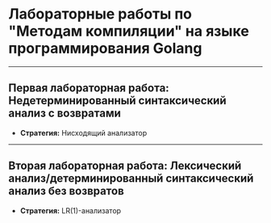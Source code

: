 # Лабораторные работы по "Методам компиляции" на языке программирования Golang

---

## Первая лабораторная работа: Недетерминированный синтаксический анализ с возвратами
- **Стратегия:** Нисходящий анализатор

---

## Вторая лабораторная работа: Лексический анализ/детерминированный синтаксический анализ без возвратов
- **Стратегия:** LR(1)-анализатор
